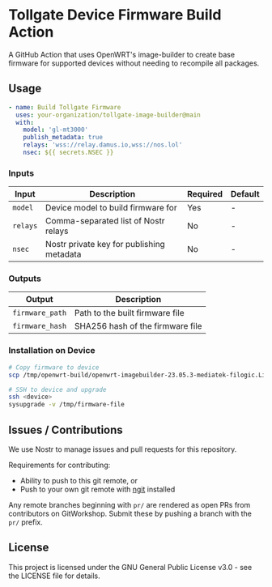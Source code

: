 # Tollgate Device Firmware Build Action

A GitHub Action that uses OpenWRT's image-builder to create base firmware for supported devices without needing to recompile all packages.

## Usage

```yaml
- name: Build Tollgate Firmware
  uses: your-organization/tollgate-image-builder@main
  with:
    model: 'gl-mt3000'
    publish_metadata: true
    relays: 'wss://relay.damus.io,wss://nos.lol'
    nsec: ${{ secrets.NSEC }}
```

### Inputs

| Input | Description | Required | Default |
|-------|-------------|----------|---------|
| `model` | Device model to build firmware for | Yes | - |
| `relays` | Comma-separated list of Nostr relays | No | - |
| `nsec` | Nostr private key for publishing metadata | No | - |

### Outputs

| Output | Description |
|--------|-------------|
| `firmware_path` | Path to the built firmware file |
| `firmware_hash` | SHA256 hash of the firmware file |


### Installation on Device

```bash
# Copy firmware to device
scp /tmp/openwrt-build/openwrt-imagebuilder-23.05.3-mediatek-filogic.Linux-x86_64/bin/targets/mediatek/filogic/openwrt-23.05.3-mediatek-filogic-glinet_gl-mt3000-squashfs-sysupgrade.bin root@192.168.8.1:/tmp/.

# SSH to device and upgrade
ssh <device>
sysupgrade -v /tmp/firmware-file
```

## Issues / Contributions

We use Nostr to manage issues and pull requests for this repository.

Requirements for contributing:
* Ability to push to this git remote, or
* Push to your own git remote with [ngit](https://gitworkshop.dev/npub1c03rad0r6q833vh57kyd3ndu2jry30nkr0wepqfpsm05vq7he25slryrnw/tollgate-image-builder/prs) installed

Any remote branches beginning with `pr/` are rendered as open PRs from contributors on GitWorkshop. Submit these by pushing a branch with the `pr/` prefix.

## License

This project is licensed under the GNU General Public License v3.0 - see the LICENSE file for details.
